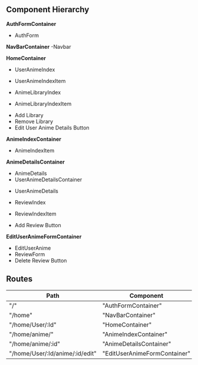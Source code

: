 ## Component Hierarchy

**AuthFormContainer**
 - AuthForm

**NavBarContainer**
  -Navbar


**HomeContainer**
 - UserAnimeIndex
  * UserAnimeIndexItem
 - AnimeLibraryIndex
  * AnimeLibraryIndexItem
 - Add Library
 - Remove Library
 - Edit User Anime Details Button

 **AnimeIndexContainer**
  - AnimeIndexItem


**AnimeDetailsContainer**
 - AnimeDetails
 - UserAnimeDetailsContainer
  * UserAnimeDetails
 - ReviewIndex
  * ReviewIndexItem
 - Add Review Button

**EditUserAnimeFormContainer**
 - EditUserAnime
 - ReviewForm
 - Delete Review Button






## Routes

|Path        | Component   |
|-------     |-------------|
| "/"        | "AuthFormContainer" |
| "/home"    | "NavBarContainer" |
| "/home/User/:Id" | "HomeContainer" |
| "/home/anime/" | "AnimeIndexContainer" |
| "/home/anime/:id" | "AnimeDetailsContainer" |
| "/home/User/:Id/anime/:id/edit" | "EditUserAnimeFormContainer"
